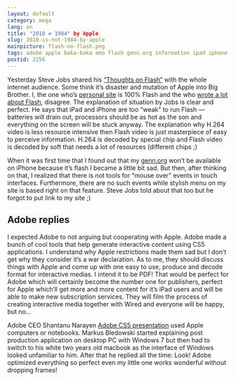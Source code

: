 ```yaml
---
layout: default
category: mega
lang: en
title: "2010 ≠ 1984" by Apple
slug: 2010-is-not-1984-by-apple
mainpicture: flash-no-flash.png
tags: adobe apple baka-baka emo flash genn.org information ipad iphone 
postid: 2256
---
```



Yesterday Steve Jobs shared his <a href="http://www.apple.com/hotnews/thoughts-on-flash/">“Thoughts on Flash”</a> with the whole internet audience. Some think it’s disaster and mutation of Apple into Big Brother. I, the one who’s <a href="http://genn.org/">personal site</a> is 100% Flash and the who <a href="http://mega.genn.org/en/blah/flash/">wrote a lot about Flash</a>, disagree. The explanation of situation by Jobs is clear and perfect. He says that iPad and iPhone are too “weak” to run Flash — batteries will drain out, processors should be as hot as the son and everything on the screen will be stuck anyway. The explanation why H.264 video is less resource intensive then Flash video is just masterpiece of easy to perceive information. H.264 is decoded by special chip and Flash video is decoded by soft that needs a lot of resources (different chips ;)<!--more-->

When it was first time that I found out that my <a href="http://genn.org/">genn.org</a> won’t be available on iPhone because it’s flash I became a little bit sad. But then, after thinking on that, I realized that there is not tools for “mouse over” events in touch interfaces. Furthermore, there are no such events while stylish menu on my site is based right on that feature. Steve Jobs told about that too but he forgot to put link to my site ;)


## Adobe replies

I expected Adobe to not arguing but cooperating with Apple. Adobe made a bunch of cool tools that help generate interactive content using CS5 applications. I understand why Apple restrictions made them sad but I don’t get why they consider it’s a war declaration. As to me, they should discuss things with Apple and come up with one easy to use, produce and decode format for interactive medias. I intend it to be PDF! That would be perfect for Adobe which will certainly become the number one for publishers, perfect for Apple which’ll get more and more content for it’s iPad users and will be able to make new subscription services. They will film the process of creating interactive media together with Wired and everyone will be happy, but no…

Adobe CEO Shantanu Narayen <a href="http://mega.genn.org/en/2010/adobe-kadabra-creative-suite-5/">Adobe CS5 presentation</a> used Apple computers or notebooks. Markus Bledowski started explaining post production application on desktop PC with Windows 7 but then had to switch to his white two years old macbook as the interface of Windows looked unfamiliar to him. After that he replied all the time: Look! Adobe optimized everything so perfect even my little one works wonderful without dropping frames!